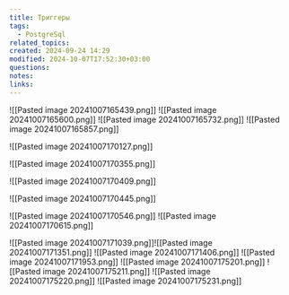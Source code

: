 ```yaml
---
title: Триггеры
tags:
  - PostgreSql
related_topics: 
created: 2024-09-24 14:29
modified: 2024-10-07T17:52:30+03:00
questions: 
notes: 
links: 
---
```


![[Pasted image 20241007165439.png]]
![[Pasted image 20241007165600.png]]
![[Pasted image 20241007165732.png]]
![[Pasted image 20241007165857.png]]

![[Pasted image 20241007170127.png]]

![[Pasted image 20241007170355.png]]

![[Pasted image 20241007170409.png]]

![[Pasted image 20241007170445.png]]

![[Pasted image 20241007170546.png]]
![[Pasted image 20241007170615.png]]



![[Pasted image 20241007171039.png]]![[Pasted image 20241007171351.png]]
![[Pasted image 20241007171406.png]]
![[Pasted image 20241007171953.png]]
![[Pasted image 20241007175201.png]]
![[Pasted image 20241007175211.png]]
![[Pasted image 20241007175220.png]]
![[Pasted image 20241007175231.png]]